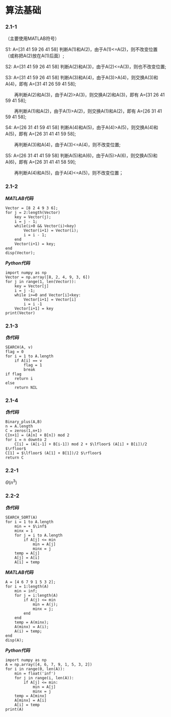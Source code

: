 # 算法基础
### 2.1-1
（主要使用MATLAB符号）

S1: A=[31 41 59 26 41 58] 判断A(1)和A(2)，由于A(1)<=A(2)，则不改变位置（或称把A(2)放在A(1)后面）;

S2: A=[31 41 59 26 41 58] 判断A(2)和A(3)，由于A(2)<=A(3)，则也不改变位置;

S3: A=[31 41 59 26 41 58] 判断A(3)和A(4)，由于A(3)>A(4)，则交换A(3)和A(4)，即有 A=[31 41 26 59 41 58];

&emsp;&emsp;再判断A(2)和A(3)，由于A(2)>A(3)，则交换A(2)和A(3)，即有 A=[31 26 41 59 41 58];
    
&emsp;&emsp;再判断A(1)和A(2)，由于A(1)>A(2)，则交换A(1)和A(2)，即有 A=[26 31 41 59 41 58];
    
S4: A=[26 31 41 59 41 58] 判断A(4)和A(5)，由于A(4)>A(5)，则交换A(4)和A(5)，即有 A=[26 31 41 41 59 58];

&emsp;&emsp;再判断A(3)和A(4)，由于A(3)<=A(4)，则不改变位置;
    
S5: A=[26 31 41 41 59 58] 判断A(5)和A(6)，由于A(5)>A(6)，则交换A(5)和A(6)，即有 A=[26 31 41 41 58 59];

&emsp;&emsp;再判断A(4)和A(5)，由于A(4)<=A(5)，则不改变位置；
    
### 2.1-2
***MATLAB代码***

```
Vector = [8 2 4 9 3 6];
for j = 2:length(Vector)
    key = Vector(j);
    i = j - 1;
    while(i>0 && Vector(i)<key)
        Vector(i+1) = Vector(i);
        i = i - 1;
    end
    Vector(i+1) = key;
end
disp(Vector);
```

***Python代码***
```
import numpy as np
Vector = np.array([8, 2, 4, 9, 3, 6])
for j in range(1, len(Vector)):
    key = Vector[j]
    i = j -1;
    while i>=0 and Vector[i]<key:
        Vector[i+1] = Vector[i]
        i = i -1
    Vector[i+1] = key
print(Vector)
```

### 2.1-3
***伪代码***

```
SEARCH(A, v)
flag = 0
for i = 1 to A.length
    if A[i] == v
        flag = 1
        break
if flag
    return i
else
    return NIL
```

### 2.1-4
***伪代码***
```
Binary_plus(A,B)
n = A.length
C = zeros(1,n+1)
C[n+1] = (A[n] + B[n]) mod 2
for i = n downto 2
    C[i] = (A[i-1] + B[i-1]) mod 2 + $\lfloor$ (A[i] + B[i])/2 $\rfloor$
C[1] = $\lfloor$ (A[1] + B[1])/2 $\rfloor$
return C
```

### 2.2-1
$\Theta(n^3)$

### 2.2-2
***伪代码***
```
SEARCH_SORT(A)
for i = 1 to A.length
    min = + $\inf$
    minx = 1
    for j = i to A.length
        if A[j] <= min
            min = A[j]
            minx = j
    temp = A[j]
    A[j] = A[i]
    A[i] = temp
```

***MATLAB代码***
```
A = [4 6 7 9 1 5 3 2];
for i = 1:length(A)
    min = inf;
    for j = i:length(A)
        if A(j) <= min
            min = A(j);
            minx = j;
        end
    end
    temp = A(minx);
    A(minx) = A(i);
    A(i) = temp;
end
disp(A);
```

***Python代码***
```
import numpy as np
A = np.array([4, 6, 7, 9, 1, 5, 3, 2])
for i in range(0, len(A)):
    min = float('inf')
    for j in range(i, len(A)):
        if A[j] <= min:
            min = A[j]
            minx = j
    temp = A[minx]
    A[minx] = A[i]
    A[i] = temp
print(A)
```
